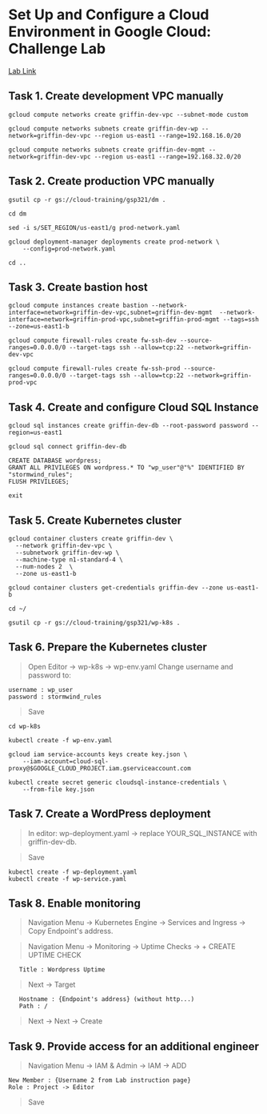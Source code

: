 # Set Up and Configure a Cloud Environment in Google Cloud: Challenge Lab

[Lab Link](https://www.cloudskillsboost.google/focuses/10603?parent=catalog)

## Task 1. Create development VPC manually
```
gcloud compute networks create griffin-dev-vpc --subnet-mode custom
```
```
gcloud compute networks subnets create griffin-dev-wp --network=griffin-dev-vpc --region us-east1 --range=192.168.16.0/20
```
```
gcloud compute networks subnets create griffin-dev-mgmt --network=griffin-dev-vpc --region us-east1 --range=192.168.32.0/20
```

## Task 2. Create production VPC manually
```
gsutil cp -r gs://cloud-training/gsp321/dm .
```
```
cd dm
```
```
sed -i s/SET_REGION/us-east1/g prod-network.yaml
```
```
gcloud deployment-manager deployments create prod-network \
    --config=prod-network.yaml
```
```
cd ..
```

## Task 3. Create bastion host
```
gcloud compute instances create bastion --network-interface=network=griffin-dev-vpc,subnet=griffin-dev-mgmt  --network-interface=network=griffin-prod-vpc,subnet=griffin-prod-mgmt --tags=ssh --zone=us-east1-b
```
```
gcloud compute firewall-rules create fw-ssh-dev --source-ranges=0.0.0.0/0 --target-tags ssh --allow=tcp:22 --network=griffin-dev-vpc
```
```
gcloud compute firewall-rules create fw-ssh-prod --source-ranges=0.0.0.0/0 --target-tags ssh --allow=tcp:22 --network=griffin-prod-vpc
```

## Task 4. Create and configure Cloud SQL Instance
```
gcloud sql instances create griffin-dev-db --root-password password --region=us-east1
```
```
gcloud sql connect griffin-dev-db
```
```
CREATE DATABASE wordpress;
GRANT ALL PRIVILEGES ON wordpress.* TO "wp_user"@"%" IDENTIFIED BY "stormwind_rules";
FLUSH PRIVILEGES;
```
```
exit
```

## Task 5. Create Kubernetes cluster
```
gcloud container clusters create griffin-dev \
  --network griffin-dev-vpc \
  --subnetwork griffin-dev-wp \
  --machine-type n1-standard-4 \
  --num-nodes 2  \
  --zone us-east1-b
```
```
gcloud container clusters get-credentials griffin-dev --zone us-east1-b
```
```
cd ~/
```
```
gsutil cp -r gs://cloud-training/gsp321/wp-k8s .
```

## Task 6. Prepare the Kubernetes cluster
> Open Editor -> wp-k8s -> wp-env.yaml Change username and password to:

```
username : wp_user
password : stormwind_rules
```
> Save

```
cd wp-k8s
```
```
kubectl create -f wp-env.yaml
```
```
gcloud iam service-accounts keys create key.json \
    --iam-account=cloud-sql-proxy@$GOOGLE_CLOUD_PROJECT.iam.gserviceaccount.com
```
```
kubectl create secret generic cloudsql-instance-credentials \
    --from-file key.json
```

## Task 7. Create a WordPress deployment
> In editor: wp-deployment.yaml -> replace YOUR_SQL_INSTANCE with griffin-dev-db.

> Save
```
kubectl create -f wp-deployment.yaml
kubectl create -f wp-service.yaml
```

## Task 8. Enable monitoring
> Navigation Menu -> Kubernetes Engine -> Services and Ingress -> Copy Endpoint's address.

> Navigation Menu -> Monitoring -> Uptime Checks -> + CREATE UPTIME CHECK
```
   Title : Wordpress Uptime
```
> Next -> Target
```
   Hostname : {Endpoint's address} (without http...)
   Path : /
```
> Next -> Next -> Create

## Task 9. Provide access for an additional engineer
> Navigation Menu -> IAM & Admin -> IAM -> ADD
``` 
New Member : {Username 2 from Lab instruction page}
Role : Project -> Editor
```
> Save

